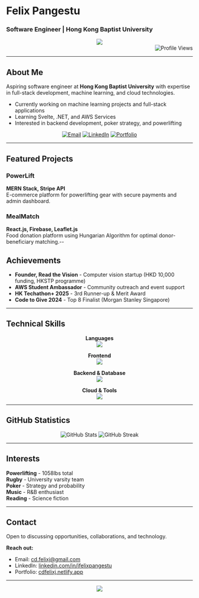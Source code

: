 # Felix Pangestu
### Software Engineer | Hong Kong Baptist University

<div align="center">
  <img src="https://readme-typing-svg.herokuapp.com/?font=Righteous&size=32&center=true&vCenter=true&width=600&height=70&duration=2500&lines=Full-Stack+Developer;Machine+Learning+Enthusiast;AWS+Student+Ambassador" />
</div>

<div align="right">
  <img src="https://visitor-badge.laobi.icu/badge?page_id=cdfelixj.cdfelixj" alt="Profile Views" />
</div>

---

## About Me

Aspiring software engineer at **Hong Kong Baptist University** with expertise in full-stack development, machine learning, and cloud technologies.

- Currently working on machine learning projects and full-stack applications
- Learning Svelte, .NET, and AWS Services
- Interested in backend development, poker strategy, and powerlifting

<div align="center">
  
  [![Email](https://img.shields.io/badge/Gmail-D14836?style=for-the-badge&logo=gmail&logoColor=white)](mailto:cd.felixj@gmail.com)
  [![LinkedIn](https://img.shields.io/badge/LinkedIn-0077B5?style=for-the-badge&logo=linkedin&logoColor=white)](https://www.linkedin.com/in/jfelixpangestu/)
  [![Portfolio](https://img.shields.io/badge/Portfolio-FF5722?style=for-the-badge&logo=firefox&logoColor=white)](https://cdfelixj.netlify.app/)
  
</div>

---

## Featured Projects

### **PowerLift**
**MERN Stack, Stripe API**  
E-commerce platform for powerlifting gear with secure payments and admin dashboard.

### **MealMatch**
**React.js, Firebase, Leaflet.js**  
Food donation platform using Hungarian Algorithm for optimal donor-beneficiary matching.--

## Achievements

- **Founder, Read the Vision** - Computer vision startup (HKD 10,000 funding, HKSTP programme)
- **AWS Student Ambassador** - Community outreach and event support
- **HK Techathon+ 2025** - 3rd Runner-up & Merit Award
- **Code to Give 2024** - Top 8 Finalist (Morgan Stanley Singapore)

---

## Technical Skills

<div align="center">

**Languages**  
<img src="https://skillicons.dev/icons?i=python,java,cs,c,r,js,ts" />

**Frontend**  
<img src="https://skillicons.dev/icons?i=react,nextjs,svelte,html,css,bootstrap,tailwind" />

**Backend & Database**  
<img src="https://skillicons.dev/icons?i=nodejs,express,flask,dotnet,mongodb,mysql,firebase" />

**Cloud & Tools**  
<img src="https://skillicons.dev/icons?i=aws,azure,git,github,vscode,visualstudio" />

</div>

---

## GitHub Statistics

<div align="center">
  <img src="https://github-readme-stats.vercel.app/api?username=cdfelixj&show_icons=true&theme=tokyonight&hide_border=true" alt="GitHub Stats" />
  <img src="https://github-readme-streak-stats.herokuapp.com/?user=cdfelixj&theme=tokyonight&hide_border=true" alt="GitHub Streak" />
</div>

---

## Interests

**Powerlifting** - 1058lbs total  
**Rugby** - University varsity team  
**Poker** - Strategy and probability  
**Music** - R&B enthusiast  
**Reading** - Science fiction

---

## Contact

Open to discussing opportunities, collaborations, and technology.

**Reach out:**
- Email: [cd.felixj@gmail.com](mailto:cd.felixj@gmail.com)
- LinkedIn: [linkedin.com/in/jfelixpangestu](https://www.linkedin.com/in/jfelixpangestu/)
- Portfolio: [cdfelixj.netlify.app](https://cdfelixj.netlify.app/)

---

<div align="center">
  <img src="https://komarev.com/ghpvc/?username=cdfelixj&color=blueviolet&style=flat-square&label=Profile+Views" />
</div>
